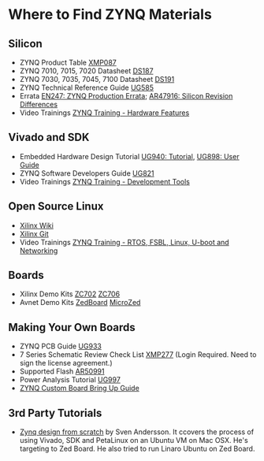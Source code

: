 # Where to Find ZYNQ Materials #
## Silicon ##
- ZYNQ Product Table [XMP087](http://www.xilinx.com/publications/prod_mktg/zynq7000/Zynq-7000-combined-product-table.pdf)
- ZYNQ 7010, 7015, 7020 Datasheet [DS187](http://www.xilinx.com/support/documentation/data_sheets/ds187-XC7Z010-XC7Z020-Data-Sheet.pdf)
- ZYNQ 7030, 7035, 7045, 7100 Datasheet [DS191](http://www.xilinx.com/support/documentation/data_sheets/ds191-XC7Z030-XC7Z045-data-sheet.pdf)
- ZYNQ Technical Reference Guide [UG585](http://www.xilinx.com/support/documentation/user_guides/ug585-Zynq-7000-TRM.pdf)
- Errata [EN247: ZYNQ Production Errata](http://www.xilinx.com/support/documentation/errata/en247.pdf); [AR47916: Silicon Revision Differences](http://www.xilinx.com/support/answers/47916.html)
- Video Trainings [ZYNQ Training - Hardware Features](http://www.xilinx.com/training/zynq/index.htm)

## Vivado and SDK ##
- Embedded Hardware Design Tutorial [UG940: Tutorial](http://www.xilinx.com/support/documentation/sw_manuals/xilinx2014_4/ug940-vivado-tutorial-embedded-design.pdf), [UG898: User Guide](http://www.xilinx.com/support/documentation/sw_manuals/xilinx2014_4/ug898-vivado-embedded-design.pdf)
- ZYNQ Software Developers Guide [UG821](http://www.xilinx.com/support/documentation/user_guides/ug821-zynq-7000-swdev.pdf)
- Video Trainings [ZYNQ Training - Development Tools](http://www.xilinx.com/training/zynq/index.htm)

## Open Source Linux ##
- [Xilinx Wiki](http://wiki.xilinx.com)
- [Xilinx Git](http://github.com/xilinx)
- Video Trainings [ZYNQ Training - RTOS, FSBL, Linux, U-boot and Networking](http://www.xilinx.com/training/zynq/index.htm)

## Boards ##
- Xilinx Demo Kits [ZC702](http://www.xilinx.com/products/boards-and-kits/ek-z7-zc702-g.html) [ZC706](http://www.xilinx.com/products/boards-and-kits/ek-z7-zc706-g.html)
- Avnet Demo Kits [ZedBoard](http://zedboard.org/) [MicroZed](http://zedboard.org/product/microzed)

## Making Your Own Boards ##
- ZYNQ PCB Guide [UG933](http://www.xilinx.com/support/documentation/user_guides/ug933-Zynq-7000-PCB.pdf)
- 7 Series Schematic Review Check List [XMP277](https://secure.xilinx.com/webreg/clickthrough.do?cid=198776&license=RefDesLicense&filename=xmp277-7series-schematic-review-recommendations.zip&languageID=1) (Login Required. Need to sign the license agreement.)
- Supported Flash [AR50991](http://www.xilinx.com/support/answers/50991.html)
- Power Analysis Tutorial [UG997](http://www.xilinx.com/support/documentation/sw_manuals/xilinx2014_4/ug997-vivado-power-analysis-optimization-tutorial.pdf)
- [ZYNQ Custom Board Bring Up Guide](https://github.com/imrickysu/ZYNQ-Custom-Board-Bring-Up-Guide)

## 3rd Party Tutorials
- [Zynq design from scratch](http://svenand.blogdrive.com/archive/160.html) by Sven Andersson.
  It ccovers the process of using Vivado, SDK and PetaLinux on an Ubuntu VM on Mac OSX. He's targeting to Zed Board. He also tried to run Linaro Ubuntu on Zed Board.
